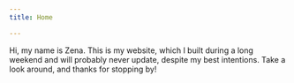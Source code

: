 ```yaml
---
title: Home

---
```

Hi, my name is Zena. This is my website, which I built during a long weekend and will probably never update, despite my best intentions. Take a look around, and thanks for stopping by!